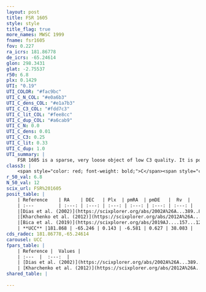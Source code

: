```yaml
---
layout: post
title: FSR 1605
style: style
title_flag: true
more_names: MWSC 1999
fname: fsr1605
fov: 0.227
ra_icrs: 181.86778
de_icrs: -65.24614
glon: 298.3431
glat: -2.75537
r50: 6.8
plx: 0.1429
UTI: "0.19"
UTI_COLOR: "#fac9bc"
UTI_C_N_COL: "#e0a6b3"
UTI_C_dens_COL: "#e1a7b3"
UTI_C_C3_COL: "#fdd7c3"
UTI_C_lit_COL: "#fee8cc"
UTI_C_dup_COL: "#a6cab9"
UTI_C_N: 0.0
UTI_C_dens: 0.01
UTI_C_C3: 0.25
UTI_C_lit: 0.33
UTI_C_dup: 1.0
UTI_summary: |
    FSR 1605 is a sparse, very loose object of low C3 quality. It is poorly studied in the literature, with no articles listed in the last 6 years.<br><br><span style="color: #99180f; font-weight: bold;">Warning: </span>contains less than 25 stars with <i>P>0.5</i> estimated.
class3: |
    <span style="color: red; font-weight: bold;">C</span><span style="color: red; font-weight: bold;">C</span>
r_50_val: 6.8
N_50_val: 12
scix_url: FSR%201605
posit_table: |
    | Reference    | RA    | DEC   | Plx  | pmRA  | pmDE   |  Rv  |
    | :---         | :---: | :---: | :---: | :---: | :---: | :---: |
    |[Dias et al. (2002)](https://scixplorer.org/abs/2002A%26A...389..871D) | 181.967 | -65.194 | -- | -6.02 | 2.4 | -- |
    |[Kharchenko et al. (2012)](https://scixplorer.org/abs/2012A%26A...543A.156K) | 181.912 | -65.185 | -- | -6.02 | 2.4 | -- |
    |[Bica et al. (2019)](https://scixplorer.org/abs/2019AJ....157...12B) | 181.967 | -65.196 | -- | -- | -- | -- |
    | **UCC** |181.868 | -65.246 | 0.143 | -6.581 | 0.627 | 38.083 | 
cds_radec: 181.86778,-65.24614
carousel: UCC
fpars_table: |
    | Reference |  Values |
    | :---  |  :---:  |
    | [Dias et al. (2002)](https://scixplorer.org/abs/2002A%26A...389..871D) | `E(B-V)=0.833, Dist=4430.0, Age=9.5` |
    | [Kharchenko et al. (2012)](https://scixplorer.org/abs/2012A%26A...543A.156K) | `e_bv=0.833, distance=4430, log_age=9.5` |
shared_table: |
    
---
```

